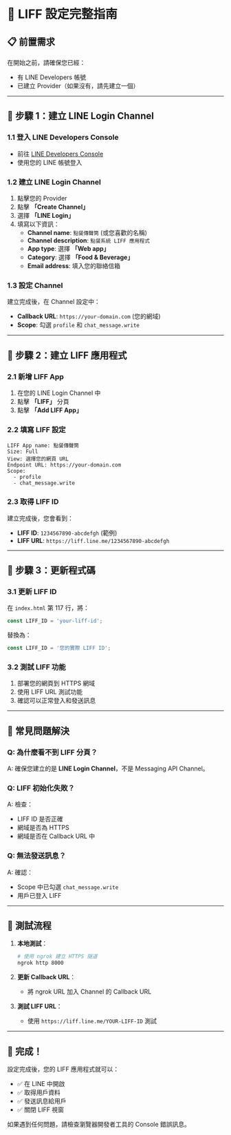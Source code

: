 # 🚀 LIFF 設定完整指南

## 📋 前置需求

在開始之前，請確保您已經：
- 有 LINE Developers 帳號
- 已建立 Provider（如果沒有，請先建立一個）

---

## 🎯 步驟 1：建立 LINE Login Channel

### 1.1 登入 LINE Developers Console
- 前往 [LINE Developers Console](https://developers.line.biz/)
- 使用您的 LINE 帳號登入

### 1.2 建立 LINE Login Channel
1. 點擊您的 Provider
2. 點擊 **「Create Channel」**
3. 選擇 **「LINE Login」**
4. 填寫以下資訊：
   - **Channel name**: `點餐傳聲筒` (或您喜歡的名稱)
   - **Channel description**: `點餐系統 LIFF 應用程式`
   - **App type**: 選擇 **「Web app」**
   - **Category**: 選擇 **「Food & Beverage」**
   - **Email address**: 填入您的聯絡信箱

### 1.3 設定 Channel
建立完成後，在 Channel 設定中：
- **Callback URL**: `https://your-domain.com` (您的網域)
- **Scope**: 勾選 `profile` 和 `chat_message.write`

---

## 🎯 步驟 2：建立 LIFF 應用程式

### 2.1 新增 LIFF App
1. 在您的 LINE Login Channel 中
2. 點擊 **「LIFF」** 分頁
3. 點擊 **「Add LIFF App」**

### 2.2 填寫 LIFF 設定
```
LIFF App name: 點餐傳聲筒
Size: Full
View: 選擇您的網頁 URL
Endpoint URL: https://your-domain.com
Scope: 
  - profile
  - chat_message.write
```

### 2.3 取得 LIFF ID
建立完成後，您會看到：
- **LIFF ID**: `1234567890-abcdefgh` (範例)
- **LIFF URL**: `https://liff.line.me/1234567890-abcdefgh`

---

## 🎯 步驟 3：更新程式碼

### 3.1 更新 LIFF ID
在 `index.html` 第 117 行，將：
```javascript
const LIFF_ID = 'your-liff-id';
```
替換為：
```javascript
const LIFF_ID = '您的實際 LIFF ID';
```

### 3.2 測試 LIFF 功能
1. 部署您的網頁到 HTTPS 網域
2. 使用 LIFF URL 測試功能
3. 確認可以正常登入和發送訊息

---

## 🔧 常見問題解決

### Q: 為什麼看不到 LIFF 分頁？
A: 確保您建立的是 **LINE Login Channel**，不是 Messaging API Channel。

### Q: LIFF 初始化失敗？
A: 檢查：
- LIFF ID 是否正確
- 網域是否為 HTTPS
- 網域是否在 Callback URL 中

### Q: 無法發送訊息？
A: 確認：
- Scope 中已勾選 `chat_message.write`
- 用戶已登入 LIFF

---

## 📱 測試流程

1. **本地測試**：
   ```bash
   # 使用 ngrok 建立 HTTPS 隧道
   ngrok http 8000
   ```

2. **更新 Callback URL**：
   - 將 ngrok URL 加入 Channel 的 Callback URL

3. **測試 LIFF URL**：
   - 使用 `https://liff.line.me/YOUR-LIFF-ID` 測試

---

## 🎉 完成！

設定完成後，您的 LIFF 應用程式就可以：
- ✅ 在 LINE 中開啟
- ✅ 取得用戶資料
- ✅ 發送訊息給用戶
- ✅ 關閉 LIFF 視窗

如果遇到任何問題，請檢查瀏覽器開發者工具的 Console 錯誤訊息。 